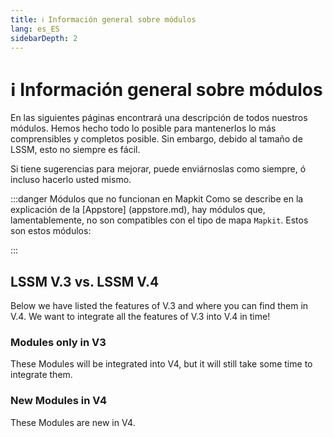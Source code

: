 ```yaml
---
title: ℹ️ Información general sobre módulos
lang: es_ES
sidebarDepth: 2
---
```


# ℹ️ Información general sobre módulos

En las siguientes páginas encontrará una descripción de todos nuestros módulos. Hemos hecho todo lo posible para mantenerlos lo más comprensibles y completos posible. Sin embargo, debido al tamaño de LSSM, esto no siempre es fácil.

Si tiene sugerencias para mejorar, puede enviárnoslas como siempre, ó incluso hacerlo usted mismo.

:::danger 
Módulos que no funcionan en Mapkit
Como se describe en la explicación de la [Appstore] (appstore.md), hay módulos que, lamentablemente, no son compatibles con el tipo de mapa `Mapkit`. Estos son estos módulos:

<mapkit-modules settings-text="And these settings"/>
:::

## LSSM V.3 vs. LSSM V.4

Below we have listed the features of V.3 and where you can find them in V.4.
We want to integrate all the features of V.3 into V.4 in time!

<v3-v4-comparison-integrated/>

### Modules only in V3

These Modules will be integrated into V4, but it will still take some time to integrate them.

<v3-v4-comparison-v3only/>

### New Modules in V4

These Modules are new in V4.

<v3-v4-comparison-new/>

<!-- ==START_FOOTER== Do NOT edit anything below this line! Any edits will be removed as content is auto generated! -->
[lssm.status]: https://status.lss-manager.de/
[lssm.discord]: https://discord.gg/RcTNjpB
[lssm.userscript]: https://v4.lss-manager.de/lssm-v4.user.js
[lssm.donations]: https://donate.lss-manager.de/
[docs]: https://docs.lss-manager.de/
[docs.apps]: /es_ES/apps/
[docs.appstore]: /es_ES/appstore/
[docs.bugs]: /es_ES/bugs/
[docs.error_report]: /es_ES/error_report/
[docs.faq]: /es_ES/faq/
[docs.metadata]: /es_ES/metadata/
[docs.other]: /es_ES/other/
[docs.settings]: /es_ES/settings/
[docs.suggestions]: /es_ES/suggestions/
[docs.support]: /es_ES/support/
[games.self]: https://centro-de-mando.es
[tampermonkey]: https://tampermonkey.net/
[github]: https://github.com/LSS-Manager/LSSM-V.4
[github.issues]: https://github.com/LSS-Manager/LSSM-V.4/issues
[github.issues.open]: https://github.com/LSS-Manager/LSSM-V.4/issues?q=is%3Aissue+is%3Aopen+label%3Abug